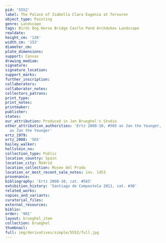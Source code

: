 ```yaml
---
pid: '5552'
label: The Palace of Isabella Clara Eugenia at Tervuren
object_type: Painting
genre: Landscape
tags: Birds Dog Horse Bridge Castle Pond Archdukes Landscape
realdate: 
height_cm: '126'
width_cm: '153'
diameter_cm: 
plate_dimensions: 
support: Canvas
drawing_medium: 
signature: 
signature_location: 
support_marks: 
further_inscription: 
collaborators: 
collaborator_notes: 
collectors_patrons: 
print_type: 
print_notes: 
printmaker: 
publisher: 
states: 
our_attribution: Produced in Jan Brueghel's Studio
other_attribution_authorities: 'Ertz 2008-10, #565 as Jan the Younger, Honig Database
  as Jan the Younger'
ertz_1979: 
ertz_2008: '565'
bailey_walker: 
hollstein_no: 
collection_type: Public
location_country: Spain
location_city: Madrid
location_collection: Museo del Prado
location_or_most_recent_sale_notes: inv. 1453
provenance: 
bibliography: 'Ertz 2008-10, cat. #565'
exhibition_history: 'Santiago de Compostela 2011, cat. #30'
related_works: 
copies_and_variants: 
curatorial_files: 
external_resources: 
biblio: 
order: '901'
layout: brueghel_item
collection: brueghel
thumbnail: 
full: img/derivatives/simple/5552/full.jpg
---
```

